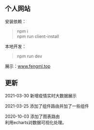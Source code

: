 ## 个人网站

安装依赖：
> npm i  
> npm run client-install

本地开发：
> npm run dev

展示：www.fengml.top
  

## 更新
2021-03-30
新增疫情实时大数据展示

2021-03-25
添加了组件路由并加了一些组件
  
2020-10-03
添加了图表路由  
利用echarts对数据可视化处理。
